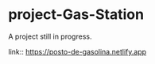 # project-Gas-Station
A project still in progress.

  link:: https://posto-de-gasolina.netlify.app

